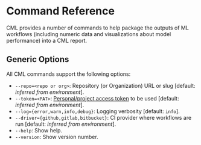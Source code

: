 # Command Reference

CML provides a number of commands to help package the outputs of ML workflows
(including numeric data and visualizations about model performance) into a CML
report.

## Generic Options

All CML commands support the following options:

- `--repo=<repo or org>`: Repository (or Organization) URL or slug [default:
  *inferred from environment*].
- `--token=<PAT>`:
  [Personal/project access token](https://cml.dev/doc/self-hosted-runners#personal-access-token)
  to be used [default: *inferred from environment*].
- `--log={error,warn,info,debug}`: Logging verbosity [default: `info`].
- `--driver={github,gitlab,bitbucket}`: CI provider where workflows are run
  [default: *inferred from environment*].
- `--help`: Show help.
- `--version`: Show version number.
